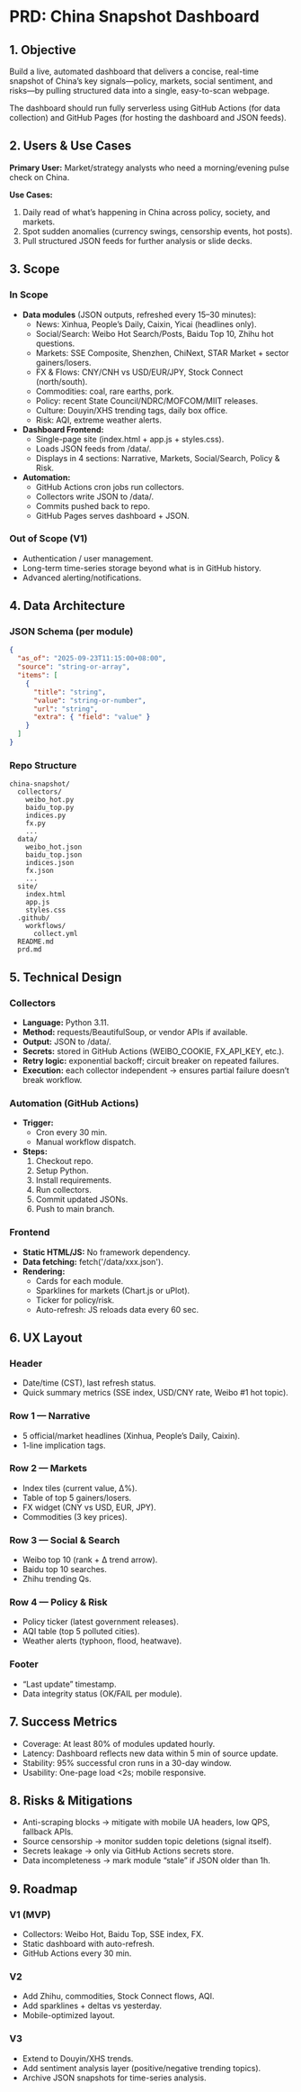 # PRD: China Snapshot Dashboard

## 1. Objective

Build a live, automated dashboard that delivers a concise, real-time snapshot of China’s key signals—policy, markets, social sentiment, and risks—by pulling structured data into a single, easy-to-scan webpage.

The dashboard should run fully serverless using GitHub Actions (for data collection) and GitHub Pages (for hosting the dashboard and JSON feeds).

## 2. Users & Use Cases

**Primary User:** Market/strategy analysts who need a morning/evening pulse check on China.

**Use Cases:**
1. Daily read of what’s happening in China across policy, society, and markets.
2. Spot sudden anomalies (currency swings, censorship events, hot posts).
3. Pull structured JSON feeds for further analysis or slide decks.

## 3. Scope

### In Scope
- **Data modules** (JSON outputs, refreshed every 15–30 minutes):
  - News: Xinhua, People’s Daily, Caixin, Yicai (headlines only).
  - Social/Search: Weibo Hot Search/Posts, Baidu Top 10, Zhihu hot questions.
  - Markets: SSE Composite, Shenzhen, ChiNext, STAR Market + sector gainers/losers.
  - FX & Flows: CNY/CNH vs USD/EUR/JPY, Stock Connect (north/south).
  - Commodities: coal, rare earths, pork.
  - Policy: recent State Council/NDRC/MOFCOM/MIIT releases.
  - Culture: Douyin/XHS trending tags, daily box office.
  - Risk: AQI, extreme weather alerts.
- **Dashboard Frontend:**
  - Single-page site (index.html + app.js + styles.css).
  - Loads JSON feeds from /data/.
  - Displays in 4 sections: Narrative, Markets, Social/Search, Policy & Risk.
- **Automation:**
  - GitHub Actions cron jobs run collectors.
  - Collectors write JSON to /data/.
  - Commits pushed back to repo.
  - GitHub Pages serves dashboard + JSON.

### Out of Scope (V1)
- Authentication / user management.
- Long-term time-series storage beyond what is in GitHub history.
- Advanced alerting/notifications.

## 4. Data Architecture

### JSON Schema (per module)

```json
{
  "as_of": "2025-09-23T11:15:00+08:00",
  "source": "string-or-array",
  "items": [
    {
      "title": "string",
      "value": "string-or-number",
      "url": "string",
      "extra": { "field": "value" }
    }
  ]
}
```

### Repo Structure

```
china-snapshot/
  collectors/
    weibo_hot.py
    baidu_top.py
    indices.py
    fx.py
    ...
  data/
    weibo_hot.json
    baidu_top.json
    indices.json
    fx.json
    ...
  site/
    index.html
    app.js
    styles.css
  .github/
    workflows/
      collect.yml
  README.md
  prd.md
```

## 5. Technical Design

### Collectors
- **Language:** Python 3.11.
- **Method:** requests/BeautifulSoup, or vendor APIs if available.
- **Output:** JSON to /data/.
- **Secrets:** stored in GitHub Actions (WEIBO_COOKIE, FX_API_KEY, etc.).
- **Retry logic:** exponential backoff; circuit breaker on repeated failures.
- **Execution:** each collector independent → ensures partial failure doesn’t break workflow.

### Automation (GitHub Actions)
- **Trigger:**
  - Cron every 30 min.
  - Manual workflow dispatch.
- **Steps:**
  1. Checkout repo.
  2. Setup Python.
  3. Install requirements.
  4. Run collectors.
  5. Commit updated JSONs.
  6. Push to main branch.

### Frontend
- **Static HTML/JS:** No framework dependency.
- **Data fetching:** fetch('/data/xxx.json').
- **Rendering:**
  - Cards for each module.
  - Sparklines for markets (Chart.js or uPlot).
  - Ticker for policy/risk.
  - Auto-refresh: JS reloads data every 60 sec.

## 6. UX Layout

### Header
- Date/time (CST), last refresh status.
- Quick summary metrics (SSE index, USD/CNY rate, Weibo #1 hot topic).

### Row 1 — Narrative
- 5 official/market headlines (Xinhua, People’s Daily, Caixin).
- 1-line implication tags.

### Row 2 — Markets
- Index tiles (current value, Δ%).
- Table of top 5 gainers/losers.
- FX widget (CNY vs USD, EUR, JPY).
- Commodities (3 key prices).

### Row 3 — Social & Search
- Weibo top 10 (rank + Δ trend arrow).
- Baidu top 10 searches.
- Zhihu trending Qs.

### Row 4 — Policy & Risk
- Policy ticker (latest government releases).
- AQI table (top 5 polluted cities).
- Weather alerts (typhoon, flood, heatwave).

### Footer
- “Last update” timestamp.
- Data integrity status (OK/FAIL per module).

## 7. Success Metrics
- Coverage: At least 80% of modules updated hourly.
- Latency: Dashboard reflects new data within 5 min of source update.
- Stability: 95% successful cron runs in a 30-day window.
- Usability: One-page load <2s; mobile responsive.

## 8. Risks & Mitigations
- Anti-scraping blocks → mitigate with mobile UA headers, low QPS, fallback APIs.
- Source censorship → monitor sudden topic deletions (signal itself).
- Secrets leakage → only via GitHub Actions secrets store.
- Data incompleteness → mark module “stale” if JSON older than 1h.

## 9. Roadmap

### V1 (MVP)
- Collectors: Weibo Hot, Baidu Top, SSE index, FX.
- Static dashboard with auto-refresh.
- GitHub Actions every 30 min.

### V2
- Add Zhihu, commodities, Stock Connect flows, AQI.
- Add sparklines + deltas vs yesterday.
- Mobile-optimized layout.

### V3
- Extend to Douyin/XHS trends.
- Add sentiment analysis layer (positive/negative trending topics).
- Archive JSON snapshots for time-series analysis.
